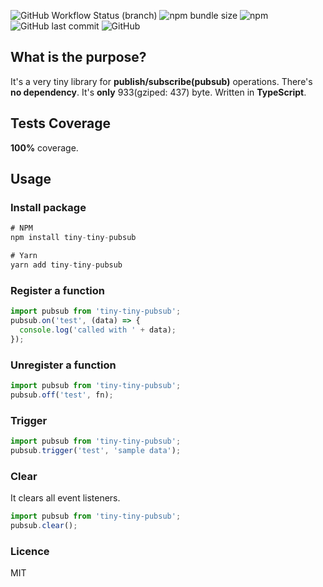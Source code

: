 ![GitHub Workflow Status (branch)](https://img.shields.io/github/workflow/status/ivanfuzuli/tiny-tiny-pubsub/Release/main)
![npm bundle size](https://img.shields.io/bundlephobia/min/tiny-tiny-pubsub)
![npm](https://img.shields.io/npm/v/tiny-tiny-pubsub)
![GitHub last commit](https://img.shields.io/github/last-commit/ivanfuzuli/tiny-tiny-pubsub)
![GitHub](https://img.shields.io/github/license/ivanfuzuli/tiny-tiny-pubsub)

## What is the purpose?

It's a very tiny library for **publish/subscribe(pubsub)** operations. There's **no dependency**. It's **only** 933(gziped: 437) byte. Written in **TypeScript**.

## Tests Coverage

**100%** coverage.

## Usage

### Install package

```javascript
# NPM
npm install tiny-tiny-pubsub

# Yarn
yarn add tiny-tiny-pubsub
```

### Register a function

```javascript
import pubsub from 'tiny-tiny-pubsub';
pubsub.on('test', (data) => {
  console.log('called with ' + data);
});
```

### Unregister a function

```javascript
import pubsub from 'tiny-tiny-pubsub';
pubsub.off('test', fn);
```

### Trigger

```javascript
import pubsub from 'tiny-tiny-pubsub';
pubsub.trigger('test', 'sample data');
```

### Clear

It clears all event listeners.

```javascript
import pubsub from 'tiny-tiny-pubsub';
pubsub.clear();
```

### Licence

MIT
